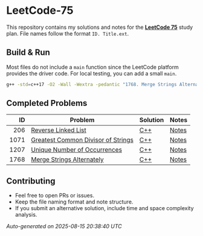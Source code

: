 # LeetCode-75

This repository contains my solutions and notes for the [**LeetCode 75**](https://leetcode.com/studyplan/leetcode-75/) study plan. File names follow the format `ID. Title.ext`.

## Build & Run

Most files do not include a `main` function since the LeetCode platform provides the driver code. For local testing, you can add a small `main`.

```bash
g++ -std=c++17 -O2 -Wall -Wextra -pedantic "1768. Merge Strings Alternately.cpp" -o merge && ./merge
```

## Completed Problems

| ID | Problem | Solution | Notes |
|---:|---------|----------|-------|
| 206 | [Reverse Linked List](./206.%20Reverse%20Linked%20List.md) | [C++](./206.%20Reverse%20Linked%20List.cpp) | [Notes](./206.%20Reverse%20Linked%20List.md) |
| 1071 | [Greatest Common Divisor of Strings](./1071.%20Greatest%20Common%20Divisor%20of%20Strings.md) | [C++](./1071.%20Greatest%20Common%20Divisor%20of%20Strings.cpp) | [Notes](./1071.%20Greatest%20Common%20Divisor%20of%20Strings.md) |
| 1207 | [Unique Number of Occurrences](./1207.%20Unique%20Number%20of%20Occurrences.md) | [C++](./1207.%20Unique%20Number%20of%20Occurrences.cpp) | [Notes](./1207.%20Unique%20Number%20of%20Occurrences.md) |
| 1768 | [Merge Strings Alternately](./1768.%20Merge%20Strings%20Alternately.md) | [C++](./1768.%20Merge%20Strings%20Alternately.cpp) | [Notes](./1768.%20Merge%20Strings%20Alternately.md) |

## Contributing

- Feel free to open PRs or issues.
- Keep the file naming format and note structure.
- If you submit an alternative solution, include time and space complexity analysis.

_Auto-generated on 2025-08-15 20:38:40 UTC_
